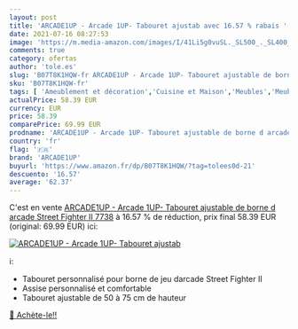 ```yaml
---
layout: post
title: 'ARCADE1UP - Arcade 1UP- Tabouret ajustab avec 16.57 % rabais '
date: 2021-07-16 08:27:53
image: 'https://m.media-amazon.com/images/I/41Li5g0vuSL._SL500_._SL400_.jpg'
comments: true
category: ofertas
author: 'tole.es'
slug: 'B07T8K1HQW-fr ARCADE1UP - Arcade 1UP- Tabouret ajustable de borne d...'
sku: 'B07T8K1HQW-fr'
tags: [ 'Ameublement et décoration','Cuisine et Maison','Meubles','Meubles pour bar','Tabourets de bar','arcade1up', ]
actualPrice: 58.39 EUR
currency: EUR
price: 58.39
comparePrice: 69.99 EUR
prodname: 'ARCADE1UP - Arcade 1UP- Tabouret ajustable de borne d arcade Street Fighter II  7738'
country: 'fr'
flag: '🇫🇷'
brand: 'ARCADE1UP'
buyurl: 'https://www.amazon.fr/dp/B07T8K1HQW/?tag=tolees0d-21'
descuento: '16.57'
average: '62.37'
---
```


C'est en vente [ARCADE1UP - Arcade 1UP- Tabouret ajustable de borne d arcade Street Fighter II  7738](https://www.amazon.fr/dp/B07T8K1HQW/?tag=tolees0d-21)  à  16.57 % de réduction, prix final  58.39 EUR (original: 69.99 EUR) ici:

[![ARCADE1UP - Arcade 1UP- Tabouret ajustab](https://m.media-amazon.com/images/I/41Li5g0vuSL._SL500_._SL400_.jpg)](https://www.amazon.fr/dp/B07T8K1HQW/?tag=tolees0d-21)

ℹ️:

- Tabouret personnalisé pour borne de jeu darcade Street Fighter II
- Assise personnalisé et comfortable
- Tabouret ajustable de 50 à 75 cm de hauteur

[🛒 Achète-le!!](https://www.amazon.fr/dp/B07T8K1HQW/?tag=tolees0d-21)
